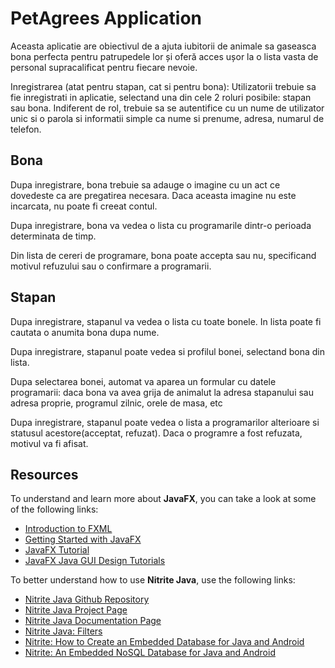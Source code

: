 # PetAgrees Application
Aceasta aplicatie are obiectivul de a ajuta iubitorii de animale sa gaseasca bona perfecta pentru patrupedele lor și oferă acces ușor la o lista vasta de personal supracalificat pentru fiecare nevoie.

Inregistrarea (atat pentru stapan, cat si pentru bona):
Utilizatorii trebuie sa fie inregistrati in aplicatie, selectand una din cele 2 roluri posibile: stapan sau bona. Indiferent de rol, trebuie sa se autentifice cu un nume de utilizator unic si o parola si informatii simple ca nume si prenume, adresa, numarul de telefon.

## Bona
Dupa inregistrare, bona trebuie sa adauge o imagine cu un act ce dovedeste ca are pregatirea necesara. Daca aceasta imagine nu este incarcata, nu poate fi creeat contul.

Dupa inregistrare, bona va vedea o lista cu programarile dintr-o perioada determinata de timp.

Din lista de cereri de programare, bona poate accepta sau nu, specificand motivul refuzului sau o confirmare a programarii.

## Stapan
Dupa inregistrare, stapanul va vedea o lista cu toate bonele. In lista poate fi cautata o anumita bona dupa nume.

Dupa inregistrare, stapanul poate vedea si profilul bonei, selectand bona din lista.

Dupa selectarea bonei, automat va aparea un formular cu datele programarii: daca bona va avea grija de animalut la adresa stapanului sau adresa proprie, programul zilnic, orele de masa, etc

Dupa inregistrare, stapanul poate vedea o lista a programarilor alterioare si statusul acestore(acceptat, refuzat). Daca o programre a fost refuzata, motivul va fi afisat.



## Resources
To understand and learn more about **JavaFX**, you can take a look at some of the following links:
* [Introduction to FXML](https://openjfx.io/javadoc/16/javafx.fxml/javafx/fxml/doc-files/introduction_to_fxml.html)
* [Getting Started with JavaFX](https://openjfx.io/openjfx-docs/)
* [JavaFX Tutorial](https://code.makery.ch/library/javafx-tutorial/)
* [JavaFX Java GUI Design Tutorials](https://www.youtube.com/playlist?list=PL6gx4Cwl9DGBzfXLWLSYVy8EbTdpGbUIG)

To better understand how to use **Nitrite Java**, use the following links:
* [Nitrite Java Github Repository](https://github.com/nitrite/nitrite-java) 
* [Nitrite Java Project Page](https://www.dizitart.org/nitrite-database.html)
* [Nitrite Java Documentation Page](https://www.dizitart.org/nitrite-database/)
* [Nitrite Java: Filters](https://www.dizitart.org/nitrite-database/#filter)
* [Nitrite: How to Create an Embedded Database for Java and Android](https://dzone.com/articles/nitrite-how-to-create-an-embedded-database-for-jav)
* [Nitrite: An Embedded NoSQL Database for Java and Android](https://medium.com/@anidotnet/nitrite-an-embedded-nosql-database-for-java-and-android-318bf48c7758)

